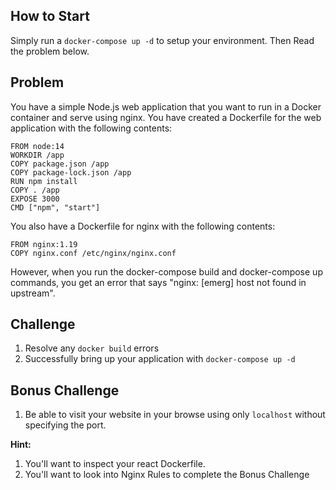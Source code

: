 ## How to Start

Simply run a `docker-compose up -d` to setup your environment. Then Read the problem below. 

## Problem 
You have a simple Node.js web application that you want to run in a Docker container and serve using nginx. You have created a Dockerfile for the web application with the following contents:

```
FROM node:14
WORKDIR /app
COPY package.json /app
COPY package-lock.json /app
RUN npm install
COPY . /app
EXPOSE 3000
CMD ["npm", "start"]
```
You also have a Dockerfile for nginx with the following contents:

```
FROM nginx:1.19
COPY nginx.conf /etc/nginx/nginx.conf
```
However, when you run the docker-compose build and docker-compose up commands, you get an error that says "nginx: [emerg] host not found in upstream".

## Challenge

1. Resolve any `docker build` errors
1. Successfully bring up your application with `docker-compose up -d`


## Bonus Challenge

1. Be able to visit your website in your browse using only `localhost` without specifying the port.

**Hint:**

1. You'll want to inspect your react Dockerfile.
1. You'll want to look into Nginx Rules to complete the Bonus Challenge
